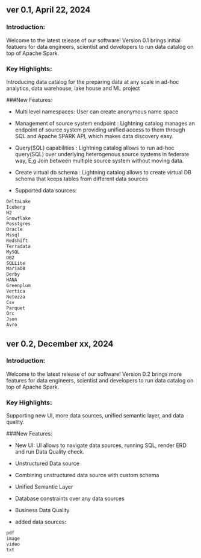 <!--
Copyright 2023 ZETARIS Pty Ltd

Permission is hereby granted, free of charge, to any person obtaining a copy of this software and
associated documentation files (the "Software"), to deal in the Software without restriction,
including without limitation the rights to use, copy, modify, merge, publish, distribute, sublicense,
and/or sell copies of the Software, and to permit persons to whom the Software is furnished to do so,
subject to the following conditions:

The above copyright notice and this permission notice shall be included in all copies
or substantial portions of the Software.

THE SOFTWARE IS PROVIDED "AS IS", WITHOUT WARRANTY OF ANY KIND, EXPRESS OR IMPLIED,
INCLUDING BUT NOT LIMITED TO THE WARRANTIES OF MERCHANTABILITY, FITNESS FOR A PARTICULAR PURPOSE AND
NONINFRINGEMENT. IN NO EVENT SHALL THE AUTHORS OR COPYRIGHT HOLDERS BE LIABLE FOR ANY CLAIM,
DAMAGES OR OTHER LIABILITY, WHETHER IN AN ACTION OF CONTRACT, TORT OR OTHERWISE, ARISING FROM,
OUT OF OR IN CONNECTION WITH THE SOFTWARE OR THE USE OR OTHER DEALINGS IN THE SOFTWARE.
-->

## ver 0.1, April 22, 2024
### Introduction:
Welcome to the latest release of our software! Version 0.1 brings initial featuers for data engineers, scientist and developers to run data catalog on top of Apache Spark.

### Key Highlights:
Introducing data catalog for the preparing data at any scale in ad-hoc analytics, data warehouse, lake house and ML project

###New Features:
* Multi level namespaces: User can create anonymous name space

* Management of source system endpoint : Lightning catalog manages an endpoint of source system providing unified access to them through SQL and Apache SPARK API, which makes data discovery easy.

* Query(SQL) capabilities : Lightning catalog allows to run ad-hoc query(SQL) over underlying heterogenous source systems in federate way, E,g Join between multiple source system without moving data.

* Create virtual db schema : Lightning catalog allows to create virtual DB schema that keeps tables from different data sources

* Supported data sources:
```bash
DeltaLake
Iceberg
H2
Snowflake
Posstgres
Oracle
Mssql
Redshift
Terradata
MySQL
DB2
SQLLite
MariaDB
Derby
HANA
Greenplum
Vertica
Netezza
Csv
Parquet
Orc
Json
Avro
```

## ver 0.2, December xx, 2024
### Introduction:
Welcome to the latest release of our software! Version 0.2 brings more features for data engineers, scientist and developers to run data catalog on top of Apache Spark.

### Key Highlights:
Supporting new UI, more data sources, unified semantic layer, and data quality.

###New Features:
* New UI: UI allows to navigate data sources, running SQL, render ERD and run Data Quality check.

* Unstructured Data source

* Combining unstructured data source with custom schema

* Unified Semantic Layer

* Database constraints over any data sources

* Business Data Quality

* added data sources:
```bash
pdf
image
video
txt
```